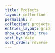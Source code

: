 ```yaml
---
title: Projects
layout: collection
permalink: /
collection: projects
entries_layout: grid
show_excerpts: true
sort_by: date
sort_order: reverse
---
```


<!-- This is the main splash project page -->
<!-- sort_order shows most recent projects first and older projects later -->
